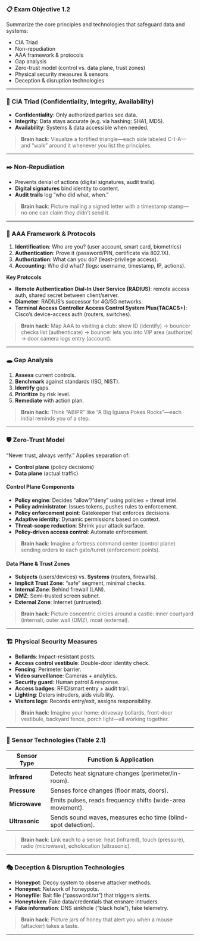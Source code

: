 
### 📋 Exam Objective 1.2  
Summarize the core principles and technologies that safeguard data and systems:  
- CIA Triad  
- Non-repudiation  
- AAA framework & protocols  
- Gap analysis  
- Zero-trust model (control vs. data plane, trust zones)  
- Physical security measures & sensors  
- Deception & disruption technologies 

---

### 🔐 CIA Triad (Confidentiality, Integrity, Availability)  
- **Confidentiality**: Only authorized parties see data.  
- **Integrity**: Data stays accurate (e.g. via hashing: SHA1, MD5).  
- **Availability**: Systems & data accessible when needed. 

> **Brain hack**: Visualize a fortified triangle—each side labeled C-I-A—and “walk” around it whenever you list the principles.  

---

### ✒️ Non-Repudiation  
- Prevents denial of actions (digital signatures, audit trails).  
- **Digital signatures** bind identity to content.  
- **Audit trails** log “who did what, when.” 

> **Brain hack**: Picture mailing a signed letter with a timestamp stamp—no one can claim they didn’t send it.  

---

### 🛂 AAA Framework & Protocols  
1. **Identification**: Who are you? (user account, smart card, biometrics)  
2. **Authentication**: Prove it (password/PIN, certificate via 802.1X).  
3. **Authorization**: What can you do? (least-privilege access).  
4. **Accounting**: Who did what? (logs: username, timestamp, IP, actions).   

**Key Protocols**  
- **Remote Authentication Dial-In User Service (RADIUS)**: remote access auth, shared secret between client/server.  
- **Diameter**: RADIUS’s successor for 4G/5G networks.  
- **Terminal Access Controller Access Control System Plus(TACACS+)**: Cisco’s device-access auth (routers, switches).   

> **Brain hack**: Map AAA to visiting a club: show ID (identify) → bouncer checks list (authenticate) → bouncer lets you into VIP area (authorize) → door camera logs entry (account).  

---

### 🕳️ Gap Analysis  
1. **Assess** current controls.  
2. **Benchmark** against standards (ISO, NIST).  
3. **Identify** gaps.  
4. **Prioritize** by risk level.  
5. **Remediate** with action plan.   

> **Brain hack**: Think “ABIPR” like “A Big Iguana Pokes Rocks”—each initial reminds you of a step.  

---

### 🛡️ Zero-Trust Model  
“Never trust, always verify.” Applies separation of:  
- **Control plane** (policy decisions)  
- **Data plane** (actual traffic)   

#### Control Plane Components  
- **Policy engine**: Decides “allow”/“deny” using policies + threat intel.  
- **Policy administrator**: Issues tokens, pushes rules to enforcement.  
- **Policy enforcement point**: Gatekeeper that enforces decisions.  
- **Adaptive identity**: Dynamic permissions based on context.  
- **Threat-scope reduction**: Shrink your attack surface.  
- **Policy-driven access control**: Automate enforcement.  

> **Brain hack**: Imagine a fortress command center (control plane) sending orders to each gate/turret (enforcement points).  

#### Data Plane & Trust Zones  
- **Subjects** (users/devices) vs. **Systems** (routers, firewalls).  
- **Implicit Trust Zone**: “safe” segment, minimal checks.  
- **Internal Zone**: Behind firewall (LAN).  
- **DMZ**: Semi-trusted screen subnet.  
- **External Zone**: Internet (untrusted).   

> **Brain hack**: Picture concentric circles around a castle: inner courtyard (internal), outer wall (DMZ), moat (external).  

---

### 🏗️ Physical Security Measures  
- **Bollards**: Impact-resistant posts.  
- **Access control vestibule**: Double-door identity check.  
- **Fencing**: Perimeter barrier.  
- **Video surveillance**: Cameras + analytics.  
- **Security guard**: Human patrol & response.  
- **Access badges**: RFID/smart entry + audit trail.  
- **Lighting**: Deters intruders, aids visibility.  
- **Visitors logs**: Records entry/exit, assigns responsibility.   

> **Brain hack**: Imagine your home: driveway bollards, front-door vestibule, backyard fence, porch light—all working together.  

---

### 📡 Sensor Technologies (Table 2.1)  
| Sensor Type  | Function & Application                                              |
|--------------|---------------------------------------------------------------------|
| **Infrared** | Detects heat signature changes (perimeter/in-room).               |
| **Pressure** | Senses force changes (floor mats, doors).                          |
| **Microwave**| Emits pulses, reads frequency shifts (wide-area movement).         |
| **Ultrasonic**| Sends sound waves, measures echo time (blind-spot detection).     |   

> **Brain hack**: Link each to a sense: heat (infrared), touch (pressure), radio (microwave), echolocation (ultrasonic).  

---

### 🎭 Deception & Disruption Technologies  
- **Honeypot**: Decoy system to observe attacker methods.  
- **Honeynet**: Network of honeypots.  
- **Honeyfile**: Bait file (“password.txt”) that triggers alerts.  
- **Honeytoken**: Fake data/credentials that ensnare intruders.  
- **Fake information**: DNS sinkhole (“black hole”), fake telemetry.   

> **Brain hack**: Picture jars of honey that alert you when a mouse (attacker) takes a taste.  

---

